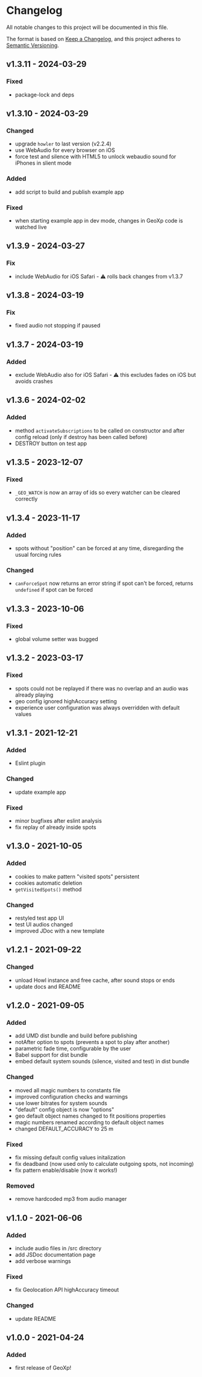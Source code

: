 # Changelog
All notable changes to this project will be documented in this file.

The format is based on [Keep a Changelog](https://keepachangelog.com/en/1.0.0/),
and this project adheres to [Semantic Versioning](https://semver.org/spec/v2.0.0.html).

## **v1.3.11** - 2024-03-29
### Fixed
* package-lock and deps

## **v1.3.10** - 2024-03-29
### Changed
* upgrade `howler` to last version (v2.2.4)
* use WebAudio for every browser on iOS
* force test and silence with HTML5 to unlock webaudio sound for iPhones in slient mode

### Added
* add script to build and publish example app

### Fixed
* when starting example app in dev mode, changes in GeoXp code is watched live

## **v1.3.9** - 2024-03-27
### Fix
* include WebAudio for iOS Safari - ⚠ rolls back changes from v1.3.7

## **v1.3.8** - 2024-03-19
### Fix
* fixed audio not stopping if paused

## **v1.3.7** - 2024-03-19
### Added
* exclude WebAudio also for iOS Safari - ⚠ this excludes fades on iOS but avoids crashes

## **v1.3.6** - 2024-02-02
### Added
* method `activateSubscriptions` to be called on constructor and after config reload (only if destroy has been called before)
* DESTROY button on test app

## **v1.3.5** - 2023-12-07
### Fixed
* `_GEO_WATCH` is now an array of ids so every watcher can be cleared correctly

## **v1.3.4** - 2023-11-17
### Added
* spots without "position" can be forced at any time, disregarding the usual forcing rules

### Changed
* `canForceSpot` now returns an error string if spot can't be forced, returns `undefined` if spot can be forced

## **v1.3.3** - 2023-10-06
### Fixed
* global volume setter was bugged

## **v1.3.2** - 2023-03-17
### Fixed
* spots could not be replayed if there was no overlap and an audio was already playing
* geo config ignored highAccuracy setting
* experience user configuration was always overridden with default values

## **v1.3.1** - 2021-12-21
### Added
* Eslint plugin

### Changed
* update example app

### Fixed
* minor bugfixes after eslint analysis
* fix replay of already inside spots

## **v1.3.0** - 2021-10-05
### Added
* cookies to make pattern "visited spots" persistent
* cookies automatic deletion
* `getVisitedSpots()` method

### Changed
* restyled test app UI
* test UI audios changed
* improved JDoc with a new template

## **v1.2.1** - 2021-09-22
### Changed
* unload Howl instance and free cache, after sound stops or ends
* update docs and README

## **v1.2.0** - 2021-09-05
### Added
* add UMD dist bundle and build before publishing
* notAfter option to spots (prevents a spot to play after another)
* parametric fade time, configurable by the user
* Babel support for dist bundle
* embed default system sounds (silence, visited and test) in dist bundle

### Changed
* moved all magic numbers to constants file
* improved configuration checks and warnings
* use lower bitrates for system sounds
* "default" config object is now "options"
* geo default object names changed to fit positions properties
* magic numbers renamed according to default object names
* changed DEFAULT_ACCURACY to 25 m

### Fixed
* fix missing default config values initalization
* fix deadband (now used only to calculate outgoing spots, not incoming)
* fix pattern enable/disable (now it works!)

### Removed
* remove hardcoded mp3 from audio manager

## **v1.1.0** - 2021-06-06
### Added
* include audio files in /src directory
* add JSDoc documentation page
* add verbose warnings

### Fixed
* fix Geolocation API highAccuracy timeout

### Changed
* update README

## **v1.0.0** - 2021-04-24
### Added
* first release of GeoXp!